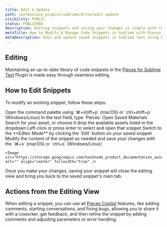 ```yaml
---
title: Edit & Update
path: /extensions-plugins/sublime/drive/edit-update
visibility: PUBLIC
status: PUBLISHED
description: Editing snippets and saving your changes is simple with the Pieces for Sublime Text Plugin.
metaTitle: How to Modify & Manage Code Snippets in Sublime with Pieces Drive
metaDescription: Edit and update saved snippets in Sublime Text using Pieces Drive’s intuitive editing features.
---
```


## Editing

Maintaining an up-to-date library of code snippets in the <a target="_blank" href="https://packagecontrol.io/packages/Pieces">Pieces for Sublime Text</a> Plugin is made easy through seamless editing.

## How to Edit Snippets

To modify an existing snippet, follow these steps:

<Steps>
  <Step title="Open the Command Palette">
    Open the command palette using `⌘+shift+p` (macOS) or `ctrl+shift+p` (Windows/Linux)
  </Step>

  <Step title="Open Saved Materials">
    In the text field, type `Pieces: Open Saved Materials`
  </Step>

  <Step title="Search for your Materials">
    Search for your asset, or choose it drop the available assets listed in the dropdown
  </Step>

  <Step title="Open the Snippet">
    Left-click or press enter to select and open that snippet
  </Step>

  <Step title="Open Editor Mode">
    Switch to the **Editor Mode** by clicking the `Edit` button on your saved snippet
  </Step>

  <Step title="Modify the Snippet">
    Modify the content of the snippet as needed and save your changes with the `⌘+s` (macOS) or `ctrl+s` (Windows/Linux)

    <Image src="https://storage.googleapis.com/hashnode_product_documentation_assets/sublime_text_plugin_assets/using_snippets/using_snippets_PARENT_PAGE/commenting_editing_snippet.gif" alt="" align="center" fullwidth="true" />
  </Step>
</Steps>

Once you make your changes, saving your snippet will close the editing view and bring you back to the saved snippet's main tab.

## Actions from the Editing View

When editing a snippet, you can use all [Pieces Copilot](/products/extensions-plugins/sublime/copilot) features, like adding comments, starting conversations, and fixing bugs, allowing you to share it with a coworker, get feedback, and then refine the snippet by adding comments and adjusting parameters or error handling.

<Image src="https://storage.googleapis.com/hashnode_product_documentation_assets/sublime_text_plugin_assets/using_snippets/edit_and_update/documenting_code.gif" alt="" align="center" fullwidth="true" />
